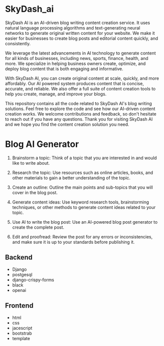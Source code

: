 # SkyDash_ai

SkyDash AI is an AI-driven blog writing content creation service. It uses natural language processing algorithms and text-generating neural networks to generate original written content for your website. We make it easier for businesses to create blog posts and editorial content quickly, and consistently. 

We leverage the latest advancements in AI technology to generate content for all kinds of businesses, including news, sports, finance, health, and more. We specialize in helping business owners create, optimize, and deploy blog content that is both engaging and informative. 

With SkyDash AI, you can create original content at scale, quickly, and more affordably. Our AI powered system produces content that is concise, accurate, and reliable. We also offer a full suite of content creation tools to help you create, manage, and improve your blogs. 

This repository contains all the code related to SkyDash AI's blog writing solutions. Feel free to explore the code and see how our AI-driven content creation works. We welcome contributions and feedback, so don't hesitate to reach out if you have any questions. Thank you for visiting SkyDash AI and we hope you find the content creation solution you need.


# Blog AI Generator

1. Brainstorm a topic: Think of a topic that you are interested in and would like to write about.

2. Research the topic: Use resources such as online articles, books, and other materials to gain a better understanding of the topic.

3. Create an outline: Outline the main points and sub-topics that you will cover in the blog post.

4. Generate content ideas: Use keyword research tools, brainstorming techniques, or other methods to generate content ideas related to your topic.

5. Use AI to write the blog post: Use an AI-powered blog post generator to create the complete post.

6. Edit and proofread: Review the post for any errors or inconsistencies, and make sure it is up to your standards before publishing it.




## Backend

- Django
- postgesql
- django-crispy-forms
- black
- openai

## Frontend
- html
- css
- jacescript
- bootstrab
- template
